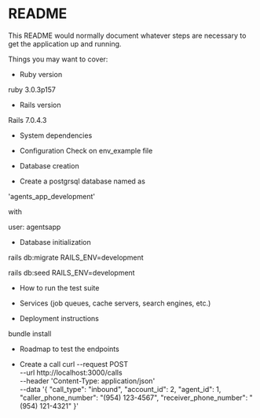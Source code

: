 # README

This README would normally document whatever steps are necessary to get the
application up and running.

Things you may want to cover:

* Ruby version

ruby 3.0.3p157

* Rails version

Rails 7.0.4.3

* System dependencies

* Configuration
Check on env_example file

* Database creation
- Create a postgrsql database named as

'agents_app_development'

with

user: agentsapp

* Database initialization

rails db:migrate RAILS_ENV=development

rails db:seed RAILS_ENV=development

* How to run the test suite

* Services (job queues, cache servers, search engines, etc.)

* Deployment instructions

bundle install

* Roadmap to test the endpoints

- Create a call
curl --request POST \
  --url http://localhost:3000/calls \
  --header 'Content-Type: application/json' \
  --data '{
	"call_type": "inbound",
	"account_id": 2,
	"agent_id": 1,
	"caller_phone_number": "(954) 123-4567",
	"receiver_phone_number": "(954) 121-4321"
}'